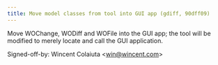 ```yaml
---
title: Move model classes from tool into GUI app (gdiff, 90dff09)
---
```


Move WOChange, WODiff and WOFile into the GUI app; the tool will be modified to merely locate and call the GUI application.

Signed-off-by: Wincent Colaiuta &lt;win@wincent.com&gt;
